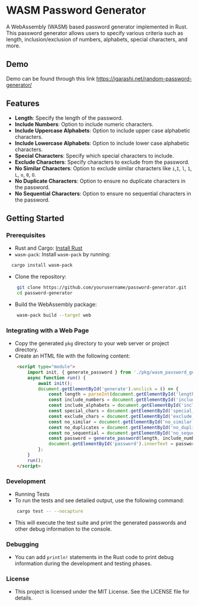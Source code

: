 # WASM Password Generator

A WebAssembly (WASM) based password generator implemented in Rust. This password generator allows users to specify various criteria such as length, inclusion/exclusion of numbers, alphabets, special characters, and more.

## Demo
Demo can be found through this link
https://igarashi.net/random-password-generator/

## Features

- **Length**: Specify the length of the password.
- **Include Numbers**: Option to include numeric characters.
- **Include Uppercase Alphabets**: Option to include upper case alphabetic characters.
- **Include Lowercase Alphabets**: Option to include lower case alphabetic characters.
- **Special Characters**: Specify which special characters to include.
- **Exclude Characters**: Specify characters to exclude from the password.
- **No Similar Characters**: Option to exclude similar characters like `i`,`I`, `l`, `1`, `L`, `o`, `0`, `O`.
- **No Duplicate Characters**: Option to ensure no duplicate characters in the password.
- **No Sequential Characters**: Option to ensure no sequential characters in the password.

## Getting Started

### Prerequisites

- Rust and Cargo: [Install Rust](https://www.rust-lang.org/tools/install)
- `wasm-pack`: Install `wasm-pack` by running:
```sh
  cargo install wasm-pack 
```
- Clone the repository:
```sh
    git clone https://github.com/yourusername/password-generator.git
    cd password-generator
```
- Build the WebAssembly package:
```sh
    wasm-pack build --target web
```
### Integrating with a Web Page
- Copy the generated `pkg` directory to your web server or project directory.
- Create an HTML file with the following content:
```html
    <script type="module">
        import init, { generate_password } from './pkg/wasm_password_generator.js';
        async function run() {
            await init();
            document.getElementById('generate').onclick = () => {
                const length = parseInt(document.getElementById('length').value);
                const include_numbers = document.getElementById('include_numbers').checked;
                const include_alphabets = document.getElementById('include_alphabets').checked;
                const special_chars = document.getElementById('special_chars').value;
                const exclude_chars = document.getElementById('exclude_chars').value;
                const no_similar = document.getElementById('no_similar').checked;
                const no_duplicates = document.getElementById('no_duplicates').checked;
                const no_sequential = document.getElementById('no_sequential').checked;
                const password = generate_password(length, include_numbers, include_alphabets, special_chars, exclude_chars, no_similar, no_duplicates, no_sequential);
                document.getElementById('password').innerText = password;
            };
        }
        run();
    </script>
```
### Development
- Running Tests
- To run the tests and see detailed output, use the following command:
```sh
    cargo test -- --nocapture
```
- This will execute the test suite and print the generated passwords and other debug information to the console.

### Debugging
- You can add `println!` statements in the Rust code to print debug information during the development and testing phases.

### License
- This project is licensed under the MIT License. See the LICENSE file for details.
